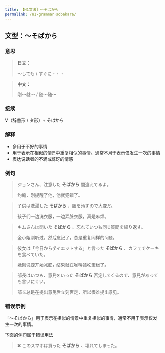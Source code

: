```yaml
---
title: 【N1文法】〜そばから
permalink: /n1-grammar-sobakara/
---
```


## 文型：〜そばから

### 意思

> **日文：**
> 
> 〜しても / すぐに・・・

> **中文：**
>
> 刚〜就〜 / 随〜随〜

### 接续

V（辞書形 / タ形）+ そばから

### 解释

- 多用于不好的事情
- 用于表示在相似的情景中重复相似的事情。通常不用于表示仅发生一次的事情
- 表达说话者的不满或惊讶的情感

### 例句

> ジョンさん、注意した **そばから** 間違えてるよ。
>
> 约翰，刚提醒了他，他就犯错了。

> 子供は洗濯した **そばから** 、服を汚すので大変だ。
>
> 孩子们一边洗衣服，一边弄脏衣服，真是麻烦。

> キムさんは聞いた **そばから** 、忘れていつも同じ質問を繰り返す。
>
> 金小姐刚听过，然后忘记了，总是重复同样的问题。

> 彼女は「今日からダイエットする」と言った **そばから** 、カフェでケーキを食べていた。
>
> 她刚说要开始减肥，结果就在咖啡馆吃蛋糕了。

> 部長はいつも、意見をいった **そばから** 否定してくるので、意見があっても言いにくい。
>
> 部长总是在提出意见后立刻否定，所以很难提出意见。

### 错误示例

「〜そばから」用于表示在相似的情景中重复相似的事情，通常不用于表示仅发生一次的事情。

下面的例句属于错误用法：

> ❌ このスマホは買った **そばから** 、壊れてしまった。


